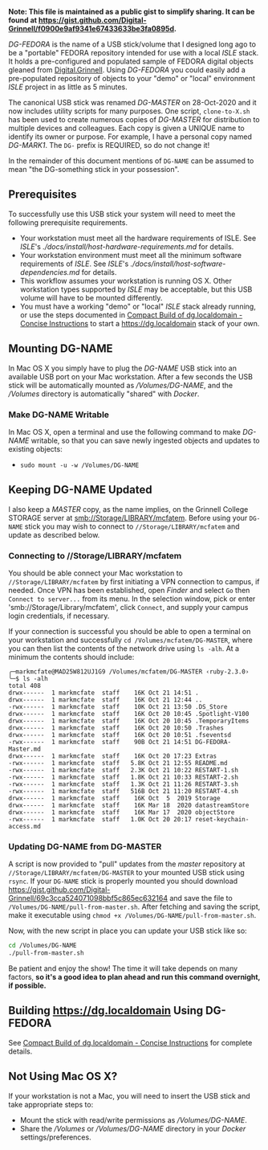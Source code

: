 **Note: This file is maintained as a public gist to simplify sharing. It can be found at https://gist.github.com/Digital-Grinnell/f0900e9af9341e67433633be3fa0895d.**

_DG-FEDORA_ is the name of a USB stick/volume that I designed long ago to be a "portable" FEDORA repository intended for use with a local _ISLE_ stack. It holds a pre-configured and populated sample of FEDORA digital objects gleaned from [Digital.Grinnell](https://digital.grinnell.edu).  Using _DG-FEDORA_ you could easily add a pre-populated repository of objects to your "demo" or "local" environment _ISLE_ project in as little as 5 minutes.

The canonical USB stick was renamed _DG-MASTER_ on 28-Oct-2020 and it now includes utility scripts for many purposes. One script, `clone-to-X.sh` has been used to create numerous copies of _DG-MASTER_ for distribution to multiple devices and colleagues.  Each copy is given a UNIQUE name to identify its owner or purpose.  For example, I have a personal copy named _DG-MARK1_.  The `DG-` prefix is REQUIRED, so do not change it!

In the remainder of this document mentions of `DG-NAME` can be assumed to mean "the DG-something stick in your possession".

## Prerequisites
To successfully use this USB stick your system will need to meet the following prerequisite requirements.

  - Your workstation must meet all the hardware requirements of ISLE.  See _ISLE_'s _./docs/install/host-hardware-requirements.md_ for details.
  - Your workstation environment must meet all the minimum software requirements of _ISLE_.  See _ISLE_'s _./docs/install/host-software-dependencies.md_ for details.
  - This workflow assumes your workstation is running OS X.  Other workstation types supported by _ISLE_ may be acceptable, but this USB volume will have to be mounted differently.
  - You must have a working "demo" or "local" _ISLE_ stack already running, or use the steps documented in [Compact Build of dg.localdomain - Concise Instructions](https://static.grinnell.edu/blogs/McFateM/posts/094-compact-build-of-dg.localdomain/) to start a https://dg.localdomain stack of your own.

## Mounting DG-NAME
In Mac OS X you simply have to plug the _DG-NAME_ USB stick into an available USB port on your Mac workstation.  After a few seconds the USB stick will be automatically mounted as _/Volumes/DG-NAME_, and the _/Volumes_ directory is automatically "shared" with _Docker_.

### Make DG-NAME Writable
In Mac OS X, open a terminal and use the following command to make _DG-NAME_ writable, so that you can save newly ingested objects and updates to existing objects:

  - `sudo mount -u -w /Volumes/DG-NAME`

## Keeping DG-NAME Updated
I also keep a _MASTER_ copy, as the name implies, on the Grinnell College STORAGE server at [smb://Storage/LIBRARY/mcfatem](smb://Storage/LIBRARY/mcfatem).  Before using your `DG-NAME` stick you may wish to connect to `//Storage/LIBRARY/mcfatem` and update as described below.

### Connecting to //Storage/LIBRARY/mcfatem
You should be able connect your Mac workstation to `//Storage/LIBRARY/mcfatem` by first initiating a VPN connection to campus, if needed.  Once VPN has been established, open _Finder_ and select `Go` then `Connect to server...` from its menu.  In the selection window, pick or enter 'smb://Storage/Library/mcfatem', click `Connect`, and supply your campus login credentials, if necessary.

If your connection is successful you should be able to open a terminal on your workstation and successfully `cd /Volumes/mcfatem/DG-MASTER`, where you can then list the contents of the network drive using `ls -alh`.  At a minimum the contents should include:

```
╭─markmcfate@MAD25W812UJ1G9 /Volumes/mcfatem/DG-MASTER ‹ruby-2.3.0›
╰─$ ls -alh
total 408
drwx------  1 markmcfate  staff    16K Oct 21 14:51 .
drwx------  1 markmcfate  staff    16K Oct 21 12:44 ..
-rwx------  1 markmcfate  staff    10K Oct 21 13:50 .DS_Store
drwx------  1 markmcfate  staff    16K Oct 20 10:45 .Spotlight-V100
drwx------  1 markmcfate  staff    16K Oct 20 10:45 .TemporaryItems
drwx------  1 markmcfate  staff    16K Oct 20 10:50 .Trashes
drwx------  1 markmcfate  staff    16K Oct 20 10:51 .fseventsd
-rwx------  1 markmcfate  staff    90B Oct 21 14:51 DG-FEDORA-Master.md
drwx------  1 markmcfate  staff    16K Oct 20 17:23 Extras
-rwx------  1 markmcfate  staff   5.8K Oct 21 12:55 README.md
-rwx------  1 markmcfate  staff   2.3K Oct 21 10:22 RESTART-1.sh
-rwx------  1 markmcfate  staff   1.8K Oct 21 10:33 RESTART-2.sh
-rwx------  1 markmcfate  staff   1.3K Oct 21 11:26 RESTART-3.sh
-rwx------  1 markmcfate  staff   516B Oct 21 11:20 RESTART-4.sh
drwx------  1 markmcfate  staff    16K Oct  5  2019 Storage
drwx------  1 markmcfate  staff    16K Mar 18  2020 datastreamStore
drwx------  1 markmcfate  staff    16K Mar 17  2020 objectStore
-rwx------  1 markmcfate  staff   1.0K Oct 20 20:17 reset-keychain-access.md
```

### Updating DG-NAME from DG-MASTER
A script is now provided to "pull" updates from the _master_ repository at `//Storage/LIBRARY/mcfatem/DG-MASTER` to your mounted USB stick using `rsync`. If your `DG-NAME` stick is properly mounted you should download https://gist.github.com/Digital-Grinnell/69c3cca524071098bbf5c865ec632164 and save the file to `/Volumes/DG-NAME/pull-from-master.sh`.  After fetching and saving the script, make it executable using `chmod +x /Volumes/DG-NAME/pull-from-master.sh`.

Now, with the new script in place you can update your USB stick like so:

```bash
cd /Volumes/DG-NAME
./pull-from-master.sh
```
Be patient and enjoy the show! The time it will take depends on many factors, **so it's a good idea to plan ahead and run this command overnight, if possible.**

## Building https://dg.localdomain Using DG-FEDORA
See [Compact Build of dg.localdomain - Concise Instructions](https://static.grinnell.edu/blogs/McFateM/posts/094-compact-build-of-dg.localdomain/) for complete details.

## Not Using Mac OS X?  
If your workstation is not a Mac, you will need to insert the USB stick and take appropriate steps to:

  - Mount the stick with read/write permissions as _/Volumes/DG-NAME_.
  - Share the _/Volumes_ or _/Volumes/DG-NAME_ directory in your _Docker_ settings/preferences.

<!--
## Modifying the _ISLE_ Environment
Navigate to your _ISLE_ project directory and execute the following operations:

  - Shut down _ISLE_ if it is running.  Example: `cd ~/pathto/ISLE; docker-compose down`.  These commands will do no harm if _ISLE_ is not currently running.
  - Copy two files from _DG-FEDORA_ to your local project.  Example: `cd /Volumes/DG-FEDORA; cp -f .env docker-compose.DG-FEDORA.yml ~/pathto/ISLE/.`
  - Edit the new _ISLE_ project _.env_ file according to directions within the file.  Example: `nano ~/pathto/ISLE/.env`.  The objective is to select the appropriate "demo" or "local" environment as needed.
  - Navigate to your project directory and restart the stack.  Example: `cd ~/pathto/ISLE; docker-compose up -d`.
  - Wait until the stack has started, open your browser and visit your site at https://isle.localdomain (demo) or https://yourprojectnamehere.localdomain (local).

### Rebuild _FEDORA_'s _resourceIndex_
Rebuild your _FEDORA_ _resourceIndex_ using the steps documented in [Step 17: On Remote Production - Re-Index Fedora & Solr](https://github.com/Born-Digital-US/ISLE/blob/ISLE-v.1.3.0-dev/docs/install/install-production-migrate.md#step-17-on-remote-production---re-index-fedora--solr).

  - Open a terminal in the _isle-fedora-ld_ container, `docker exec -it isle-fedora-ld bash`, and then run `cd utility-scripts/; ./rebuildFedora.sh`.

### Rebuild the _Solr_ Index
Once the previous rebuild process is complete, you should rebuild your _Solr_ search index using the remaining steps documented in [Step 17: On Remote Production - Re-Index Fedora & Solr](https://github.com/Born-Digital-US/ISLE/blob/ISLE-v.1.3.0-dev/docs/install/install-production-migrate.md#step-17-on-remote-production---re-index-fedora--solr).

  - Open a terminal in the _isle-fedora-ld_ container, `docker exec -it isle-fedora-ld bash` (or using the terminal opened in the previous step), and then run `cd utility-scripts/; ./updateSolrIndex.sh`.

This rebuilding process may take a few minutes.  Proceed to the check your work after some minutes have passed.

### Check Your Work
  - Visit the repository home page at https://isle.localdomain/islandora/object/islandora:root (demo) or https://dg.localdomain/islandora/object/islandora:root (local).  You should see new collections on the first page of your display.  
  - Follow the install documentation for enabling the _Islandora Simple Search_ block and test _Solr_ by searching for a term like "Ley".
-->
